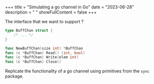 +++
title = "Simulating a go channel in Go"
date = "2023-06-28"
description = " "
showFullContent = false
+++

The interface that we want to support ?

```go
type BuffChan struct {
    /* ... */
}

func NewBuffChan(size int) *BuffChan
func (c *BuffChan) Read() (int, bool)
func (c *BuffChan) Write(elem int)
func (c *BuffChan) Close()
```

Replicate the functionality of a go channel using primitives from the `sync`
package.